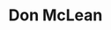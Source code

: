 ---
title: "Don McLean"
summary: "Don McLean, is an American singer-songwriter, most famous for his 1971 ballad \"American Pie\", about an event known as The Day the Music Died ."
image: "don-mclean.jpg"
---